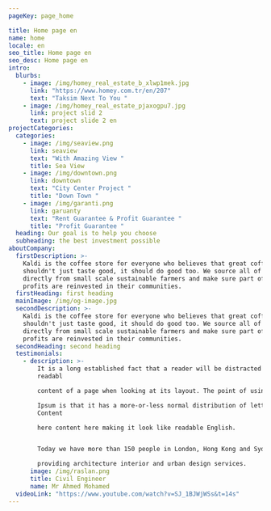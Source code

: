 ```yaml
---
pageKey: page_home

title: Home page en
name: home
locale: en
seo_title: Home page en
seo_desc: Home page en
intro:
  blurbs:
    - image: /img/homey_real_estate_b_xlwp1mek.jpg
      link: "https://www.homey.com.tr/en/207"
      text: "Taksim Next To You "
    - image: /img/homey_real_estate_pjaxogpu7.jpg
      link: project slid 2
      text: project slide 2 en
projectCategories:
  categories:
    - image: /img/seaview.png
      link: seaview
      text: "With Amazing View "
      title: Sea View
    - image: /img/downtown.png
      link: downtown
      text: "City Center Project "
      title: "Down Town "
    - image: /img/garanti.png
      link: garuanty
      text: "Rent Guarantee & Profit Guarantee "
      title: "Profit Guarantee "
  heading: Our goal is to help you choose
  subheading: the best investment possible
aboutCompany:
  firstDescription: >-
    Kaldi is the coffee store for everyone who believes that great coffee
    shouldn't just taste good, it should do good too. We source all of our beans
    directly from small scale sustainable farmers and make sure part of the
    profits are reinvested in their communities.
  firstHeading: first heading
  mainImage: /img/og-image.jpg
  secondDescription: >-
    Kaldi is the coffee store for everyone who believes that great coffee
    shouldn't just taste good, it should do good too. We source all of our beans
    directly from small scale sustainable farmers and make sure part of the
    profits are reinvested in their communities.
  secondHeading: second heading
  testimonials:
    - description: >-
        It is a long established fact that a reader will be distracted by the
        readabl

        content of a page when looking at its layout. The point of using Lorem

        Ipsum is that it has a more-or-less normal distribution of letters,
        Content

        here content here making it look like readable English.


        Today we have more than 150 people in London, Hong Kong and Sydney

        providing architecture interior and urban design services.
      image: /img/raslan.png
      title: Civil Engineer
      name: Mr Ahmed Mohamed
  videoLink: "https://www.youtube.com/watch?v=SJ_1BJWjWSs&t=14s"
---
```

